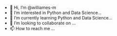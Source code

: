 - 👋 Hi, I’m @williames-m
- 👀 I’m interested in Python and Data Science...
- 🌱 I’m currently learning Python and Data Science...
- 💞️ I’m looking to collaborate on ...
- 📫 How to reach me ...

<!---
williames-m/williames-m is a ✨ special ✨ repository because its `README.md` (this file) appears on your GitHub profile.
You can click the Preview link to take a look at your changes.
--->
